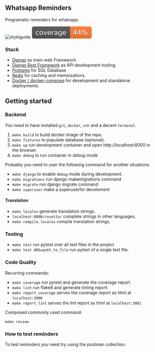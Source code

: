 ## Whatsapp Reminders

Programatic reminders for whatsapp.

![styleguide](https://img.shields.io/badge/styleguide-flake8-blue)
![Coverage](src/web/badges/coverage.svg)

### Stack

* [Django](https://www.djangoproject.com/) as main web Framework
* [Django Rest Framework](http://www.django-rest-framework.org/) as API development tooling
* [Postgres](http://www.django-rest-framework.org/) for SQL Database
* [Redis](http://redis.io/) for caching and memoizations.
* [Docker / docker-compose](http://www.django-rest-framework.org/) for development and standalone deployments.

## Getting started

### Backend

You need to have installed `git`, `docker`, `ssh` and a decent `terminal`.

1. `make build` to build docker image of the repo.
2. `make fixtures` to populate database (optional).
3. `make up` run development container and open http://localhost:8000 in the browser.
4. `make debug` to run container in debug mode

Probably you need to user the following command for another situations.

* `make django` to enable `debug` mode during development.
* `make migrations` run django makemigrations command
* `make migrate` run django migrate command
* `make superuser` make a superuserfor develoment


#### Translation

* `make locales` generate translation strings.
* `localhost:8000/rosetta/` complete strings in other languages.
* `make compile_locales` compile translation strings.


### Testing

* `make test` run pytest over all test files in the project
* `make test ARG=path_to_file` run pytest of a single test file.

### Code Quality

Recurring commands:

* `make coverage` run pytest and generate the coverage report.
* `make lint` run flake8 and generate linting report.
* `make report_coverage` serves the coverage report as html at `localhost:3000`
* `make report_lint` serves the lint report as html at `localhost:3001`

Composed commonly used command:

```
make review
```

### How to test reminders

To test reminders you need try using the postman collection.
